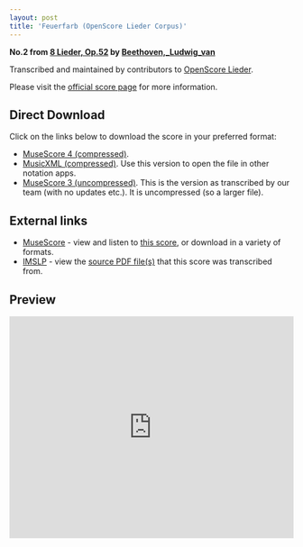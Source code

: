 ```yaml
---
layout: post
title: 'Feuerfarb (OpenScore Lieder Corpus)'
---
```


__No.2 from [8 Lieder, Op.52](https://fourscoreandmore.org/openscore/lieder/Beethoven,_Ludwig_van/8_Lieder,_Op.52/) by [Beethoven,_Ludwig_van](https://fourscoreandmore.org/openscore/lieder/Beethoven,_Ludwig_van)__

Transcribed and maintained by contributors to [OpenScore Lieder].

Please visit the [official score page] for more information.

[official score page]: https://musescore.com/openscore-lieder-corpus/scores/6491340
[OpenScore Lieder]: https://musescore.com/openscore-lieder-corpus

## Direct Download

Click on the links below to download the score in your preferred format:
- [MuseScore 4 (compressed)](https://github.com/openscore/lieder/blob/main/scores/Beethoven,_Ludwig_van/8_Lieder,_Op.52/2_Feuerfarb/lc6491340.mscz?raw=true).
- [MusicXML (compressed)](https://github.com/openscore/lieder/blob/main/scores/Beethoven,_Ludwig_van/8_Lieder,_Op.52/2_Feuerfarb/lc6491340.mxl?raw=true). Use this version to open the file in other notation apps.
- [MuseScore 3 (uncompressed)](https://github.com/openscore/lieder/blob/main/scores/Beethoven,_Ludwig_van/8_Lieder,_Op.52/2_Feuerfarb/lc6491340.mscx?raw=true). This is the version as transcribed by our team (with no updates etc.). It is uncompressed (so a larger file).

## External links

- [MuseScore] - view and listen to [this score][MuseScore], or download in a variety of formats.
- [IMSLP] - view the [source PDF file(s)][IMSLP] that this score was transcribed from.

[MuseScore]: https://musescore.com/score/6491340
[IMSLP]: https://imslp.org/wiki/Special:ReverseLookup/47274

## Preview

<iframe width="100%" height="394" src="https://musescore.com/openscore-lieder-corpus/scores/6491340/embed" frameborder="0" allowfullscreen allow="autoplay; fullscreen"></iframe>
